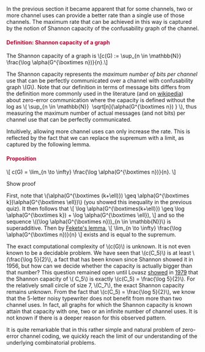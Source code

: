 <p>In the previous section it became apparent that for some channels, two or more channel uses can provide a better rate than a single use of those channels. The maximum rate that can be achieved in this way is captured by the notion of Shannon capacity of the confusability graph of the channel.</p>
<div class="content-box pad-box-mini border border-trbl border-round">
<h4 style="color: #bc0031;"><strong>Definition: Shannon capacity of a graph</strong></h4>
The Shannon capacity of a graph is \[c(G) := \sup_{n \in \mathbb{N}} \frac{\log \alpha(G^{\boxtimes n})}{n}.\]</div>
<p>The Shannon capacity represents the <em>maximum number of bits per channel</em> use that can be perfectly communicated over a channel with confusability graph \(G\). Note that our definition in terms of message bits differs from the definition more commonly used in the literature (and on <a href="https://en.wikipedia.org/wiki/Shannon_capacity_of_a_graph">wikipedia</a>) about zero-error communication where the capacity is defined without the log as \( \sup_{n \in \mathbb{N}}  \sqrt[n]{\alpha(G^{\boxtimes n}) } \), thus measuring the maximum number of actual messages (and not bits) per channel use that can be perfectly communicated.</p>
<p>Intuitively, allowing more channel uses can only increase the rate. This is reflected by the fact that we can replace the supremum with a limit, as captured by the following lemma.</p>
<div class="content-box pad-box-mini border border-trbl border-round">
<h4 style="color: #bc0031;"><strong>Proposition</strong></h4>
\[ c(G) = \lim_{n \to \infty} \frac{\log \alpha(G^{\boxtimes n})}{n}. \]
<p><span class="element_toggler" role="button" aria-controls="group9" aria-label="Toggler" aria-expanded="false"><span class="Button">Show proof</span></span></p>
<div id="group9" style="">
<div class="content-box">First, note that \(\alpha(G^{\boxtimes (k+\ell)}) \geq \alpha(G^{\boxtimes k})\alpha(G^{\boxtimes \ell})\) (you showed this inequality in the previous quiz). It then follows that \[ \log \alpha(G^{\boxtimes(k+\ell)}) \geq \log \alpha(G^{\boxtimes k}) + \log \alpha(G^{\boxtimes \ell}), \] and so the sequence \((\log \alpha(G^{\boxtimes n}))_{n \in \mathbb{N}}\) is superadditive. Then by <a href="https://en.wikipedia.org/wiki/Superadditivity">Fekete's lemma</a>, \[ \lim_{n \to \infty} \frac{\log \alpha(G^{\boxtimes n})}{n} \] exists and is equal to the supremum.</div>
</div>
</div>
<p>The exact computational complexity of \(c(G)\) is unknown. It is not even known to be a decidable problem. We have seen that \(c(C_5)\) is at least \(\frac{\log 5}{2}\), a fact that has been known since Shannon showed it in 1956, but how can we decide whether the capacity is actually bigger than that number? This question remained open until Lovasz <a href="http://web.cs.elte.hu/~lovasz/scans/theta.pdf">showed</a> in <a href="https://doi.org/10.1109/TIT.1979.1055985">1979</a> that the Shannon capacity of \( C_5\) is exactly \(c(C_5) = \frac{\log 5}{2}\). For the relatively small circle of size 7, \(C_7\), the exact Shannon capacity remains unknown. From the fact that \(c(C_5) = \frac{\log 5}{2}\), we know that the 5-letter noisy typewriter does not benefit from more than two channel uses. In fact, all graphs for which the Shannon capacity is known attain that capacity with one, two or an infinite number of channel uses. It is not known if there is a deeper reason for this observed pattern.</p>
<p>It is quite remarkable that in this rather simple and natural problem of zero-error channel coding, we quickly reach the limit of our understanding of the underlying combinatorial problems.</p>
<p> </p>